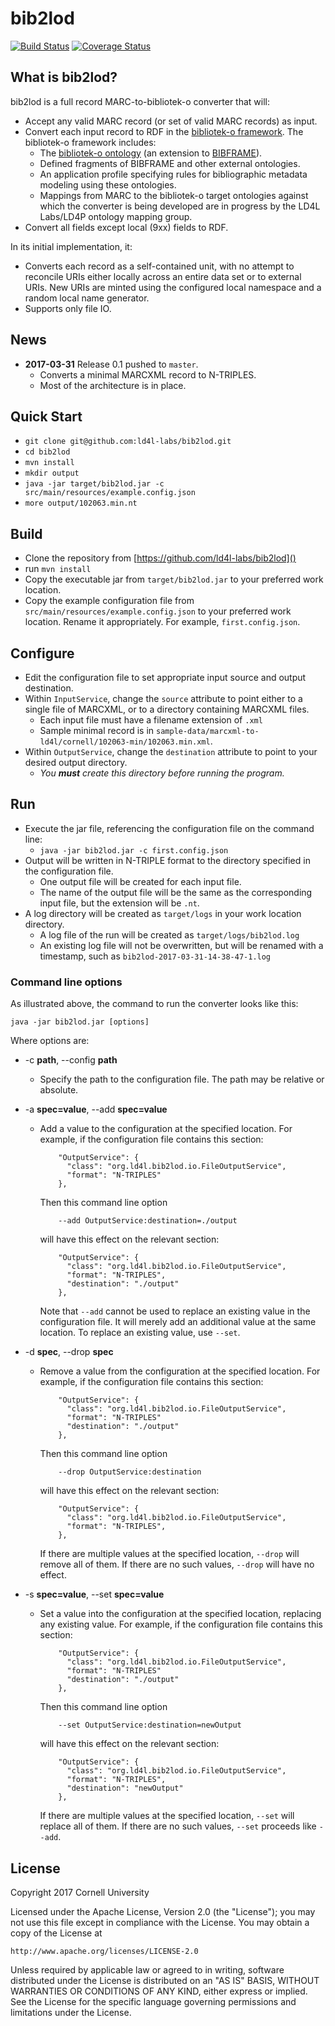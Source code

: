 # bib2lod

[![Build Status](https://travis-ci.org/ld4l-labs/bib2lod.svg?branch=develop)](https://travis-ci.org/ld4l-labs/bib2lod)
[![Coverage Status](https://coveralls.io/repos/github/ld4l-labs/bib2lod/badge.svg?branch=develop)](https://coveralls.io/github/ld4l-labs/bib2lod)

## What is bib2lod?

bib2lod is a full record MARC-to-bibliotek-o converter that will:  

* Accept any valid MARC record (or set of valid MARC records) as input. 
* Convert each input record to RDF in the [bibliotek-o framework](https://github.com/ld4l-labs/bibliotek-o). The bibliotek-o framework includes:
  * The [bibliotek-o ontology](https://github.com/ld4l-labs/bibliotek-o) (an extension to [BIBFRAME](https://www.loc.gov/bibframe/)).
  * Defined fragments of BIBFRAME and other external ontologies.
  * An application profile specifying rules for bibliographic metadata modeling using these ontologies.
  * Mappings from MARC to the bibliotek-o target ontologies against which the converter is being developed are in progress by the LD4L Labs/LD4P ontology mapping group.
* Convert all fields except local (9xx) fields to RDF.

In its initial implementation, it:

* Converts each record as a self-contained unit, with no attempt to reconcile URIs either locally across an entire data set or to external URIs. New URIs are minted using the configured local namespace and a random local name generator.
* Supports only file IO.


## News
* **2017-03-31** Release 0.1 pushed to `master`.
  * Converts a minimal MARCXML record to N-TRIPLES.
  * Most of the architecture is in place.
  
## Quick Start
* `git clone git@github.com:ld4l-labs/bib2lod.git`
* `cd bib2lod`
* `mvn install`
* `mkdir output`
* `java -jar target/bib2lod.jar -c src/main/resources/example.config.json`
* `more output/102063.min.nt`
  
## Build
* Clone the repository from [https://github.com/ld4l-labs/bib2lod]()
* run `mvn install`
* Copy the executable jar from `target/bib2lod.jar` to your preferred work location.
* Copy the example configuration file from `src/main/resources/example.config.json` to your preferred work location. Rename it appropriately. For example, `first.config.json`.

## Configure
* Edit the configuration file to set appropriate input source and output destination.
* Within `InputService`, change the `source` attribute to point either to a single file of MARCXML, or to a directory containing MARCXML files.
  * Each input file must have a filename extension of `.xml`
  * Sample minimal record is in `sample-data/marcxml-to-ld4l/cornell/102063-min/102063.min.xml`.
* Within `OutputService`, change the `destination` attribute to point to your desired output directory. 
  * _You **must** create this directory before running the program._

## Run
* Execute the jar file, referencing the configuration file on the command line:
  * `java -jar bib2lod.jar -c first.config.json`
* Output will be written in N-TRIPLE format to the directory specified in the configuration file. 
  * One output file will be created for each input file. 
  * The name of the output file will be the same as the corresponding input file, but the extension will be `.nt`.
* A log directory will be created as `target/logs` in your work location directory. 
  * A log file of the run will be created as `target/logs/bib2lod.log`
  * An existing log file will not be overwritten, but will be renamed with a timestamp, such as `bib2lod-2017-03-31-14-38-47-1.log`
  
### Command line options
As illustrated above, the command to run the converter looks like this:

    java -jar bib2lod.jar [options]
    
Where options are:

* -c __path__, --config __path__
  * Specify the path to the configuration file. 
    The path may be relative or absolute.
* -a __spec=value__, --add __spec=value__
  * Add a value to the configuration at the specified location. 
    For example, if the configuration file contains this section:

            "OutputService": {
              "class": "org.ld4l.bib2lod.io.FileOutputService",
              "format": "N-TRIPLES"
            },
    Then this command line option

            --add OutputService:destination=./output
    will have this effect on the relevant section:

            "OutputService": {
              "class": "org.ld4l.bib2lod.io.FileOutputService",
              "format": "N-TRIPLES",
              "destination": "./output"
            },
    Note that `--add` cannot be used to replace an existing value 
    in the configuration file. It will merely add an additional 
    value at the same location. To replace an existing value, 
    use `--set`.
    
* -d __spec__, --drop __spec__
  * Remove a value from the configuration at the specified location.
    For example, if the configuration file contains this section:

            "OutputService": {
              "class": "org.ld4l.bib2lod.io.FileOutputService",
              "format": "N-TRIPLES"
              "destination": "./output"
            },
    Then this command line option

            --drop OutputService:destination
    will have this effect on the relevant section:

            "OutputService": {
              "class": "org.ld4l.bib2lod.io.FileOutputService",
              "format": "N-TRIPLES",
            },
    If there are multiple values at the specified location, 
    `--drop` will remove all of them. If there are no such values,
    `--drop` will have no effect.

* -s __spec=value__, --set __spec=value__
  * Set a value into the configuration at the specified location,
    replacing any existing value. For example, if the 
    configuration file contains this section:

            "OutputService": {
              "class": "org.ld4l.bib2lod.io.FileOutputService",
              "format": "N-TRIPLES"
              "destination": "./output"
            },
    Then this command line option

            --set OutputService:destination=newOutput
    will have this effect on the relevant section:

            "OutputService": {
              "class": "org.ld4l.bib2lod.io.FileOutputService",
              "format": "N-TRIPLES",
              "destination": "newOutput"
            },
    If there are multiple values at the specified location, 
    `--set` will replace all of them. If there are no such values,
    `--set` proceeds like `--add`.

## License

Copyright 2017 Cornell University

Licensed under the Apache License, Version 2.0 (the "License");
you may not use this file except in compliance with the License.
You may obtain a copy of the License at

    http://www.apache.org/licenses/LICENSE-2.0

Unless required by applicable law or agreed to in writing, software
distributed under the License is distributed on an "AS IS" BASIS,
WITHOUT WARRANTIES OR CONDITIONS OF ANY KIND, either express or implied.
See the License for the specific language governing permissions and
limitations under the License.